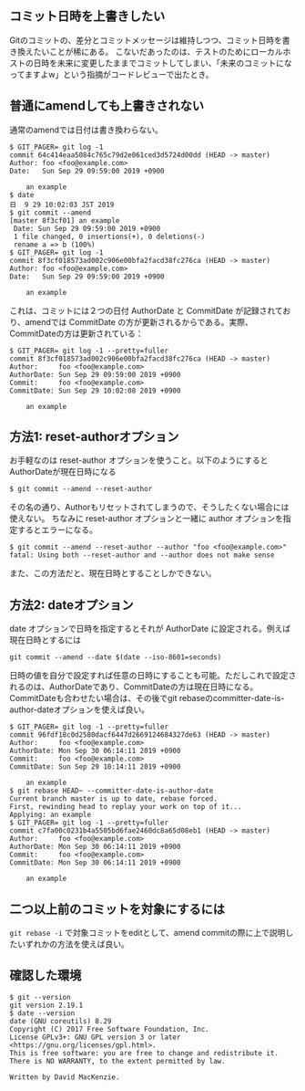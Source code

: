 ## コミット日時を上書きしたい

Gitのコミットの、差分とコミットメッセージは維持しつつ、コミット日時を書き換えたいことが稀にある。
こないだあったのは、テストのためにローカルホストの日時を未来に変更したままでコミットしてしまい、「未来のコミットになってますよw」という指摘がコードレビューで出たとき。

## 普通にamendしても上書きされない

通常のamendでは日付は書き換わらない。

```
$ GIT_PAGER= git log -1
commit 64c414eaa5084c765c79d2e061ced3d5724d00dd (HEAD -> master)
Author: foo <foo@example.com>
Date:   Sun Sep 29 09:59:00 2019 +0900

    an example
$ date
日  9 29 10:02:03 JST 2019
$ git commit --amend
[master 8f3cf01] an example
 Date: Sun Sep 29 09:59:00 2019 +0900
 1 file changed, 0 insertions(+), 0 deletions(-)
 rename a => b (100%)
$ GIT_PAGER= git log -1
commit 8f3cf018573ad002c906e00bfa2facd38fc276ca (HEAD -> master)
Author: foo <foo@example.com>
Date:   Sun Sep 29 09:59:00 2019 +0900

    an example
```

これは、コミットには２つの日付 AuthorDate と CommitDate が記録されており、amendでは CommitDate の方が更新されるからである。実際、CommitDateの方は更新されている：

```
$ GIT_PAGER= git log -1 --pretty=fuller
commit 8f3cf018573ad002c906e00bfa2facd38fc276ca (HEAD -> master)
Author:     foo <foo@example.com>
AuthorDate: Sun Sep 29 09:59:00 2019 +0900
Commit:     foo <foo@example.com>
CommitDate: Sun Sep 29 10:02:08 2019 +0900

    an example
```

## 方法1: reset-authorオプション

お手軽なのは reset-author オプションを使うこと。以下のようにするとAuthorDateが現在日時になる

```
$ git commit --amend --reset-author
```

その名の通り、Authorもリセットされてしまうので、そうしたくない場合には使えない。
ちなみに reset-author オプションと一緒に author オプションを指定するとエラーになる。

```
$ git commit --amend --reset-author --author "foo <foo@example.com>"
fatal: Using both --reset-author and --author does not make sense
```

また、この方法だと、現在日時とすることしかできない。

## 方法2: dateオプション

date オプションで日時を指定するとそれが AuthorDate に設定される。例えば現在日時とするには

```
git commit --amend --date $(date --iso-8601=seconds)
```

日時の値を自分で設定すれば任意の日時にすることも可能。ただしこれで設定されるのは、AuthorDateであり、CommitDateの方は現在日時になる。CommitDateも合わせたい場合は、その後でgit rebaseのcommitter-date-is-author-dateオプションを使えば良い。

```
$ GIT_PAGER= git log -1 --pretty=fuller
commit 96fdf18c0d2580dacf6447d2669124684327de63 (HEAD -> master)
Author:     foo <foo@example.com>
AuthorDate: Mon Sep 30 06:14:11 2019 +0900
Commit:     foo <foo@example.com>
CommitDate: Sun Sep 29 10:14:11 2019 +0900

    an example
$ git rebase HEAD~ --committer-date-is-author-date
Current branch master is up to date, rebase forced.
First, rewinding head to replay your work on top of it...
Applying: an example
$ GIT_PAGER= git log -1 --pretty=fuller
commit c7fa00c0231b4a5505bd6fae2460dc8a65d08eb1 (HEAD -> master)
Author:     foo <foo@example.com>
AuthorDate: Mon Sep 30 06:14:11 2019 +0900
Commit:     foo <foo@example.com>
CommitDate: Mon Sep 30 06:14:11 2019 +0900

    an example
```

## 二つ以上前のコミットを対象にするには

`git rebase -i` で対象コミットをeditとして、amend commitの際に上で説明したいずれかの方法を使えば良い。

## 確認した環境

```
$ git --version
git version 2.19.1
$ date --version
date (GNU coreutils) 8.29
Copyright (C) 2017 Free Software Foundation, Inc.
License GPLv3+: GNU GPL version 3 or later <https://gnu.org/licenses/gpl.html>.
This is free software: you are free to change and redistribute it.
There is NO WARRANTY, to the extent permitted by law.

Written by David MacKenzie.
```
